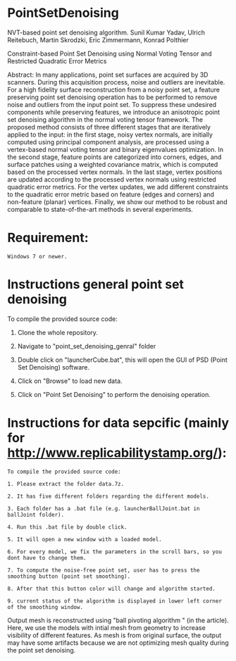 # PointSetDenoising
NVT-based point set denoising algorithm. 
Sunil Kumar Yadav, Ulrich Reitebuch, Martin Skrodzki, Eric Zimmermann, Konrad Polthier


Constraint-based Point Set Denoising using Normal Voting Tensor and Restricted
Quadratic Error Metrics

Abstract:
In many applications, point set surfaces are acquired by 3D scanners. During this acquisition
process, noise and outliers are inevitable. For a high fidelity surface reconstruction
from a noisy point set, a feature preserving point set denoising operation has
to be performed to remove noise and outliers from the input point set. To suppress these
undesired components while preserving features, we introduce an anisotropic point set
denoising algorithm in the normal voting tensor framework. The proposed method consists
of three different stages that are iteratively applied to the input: in the first stage,
noisy vertex normals, are initially computed using principal component analysis, are
processed using a vertex-based normal voting tensor and binary eigenvalues optimization.
In the second stage, feature points are categorized into corners, edges, and surface
patches using a weighted covariance matrix, which is computed based on the processed
vertex normals. In the last stage, vertex positions are updated according to the processed
vertex normals using restricted quadratic error metrics. For the vertex updates,
we add different constraints to the quadratic error metric based on feature (edges and
corners) and non-feature (planar) vertices. Finally, we show our method to be robust
and comparable to state-of-the-art methods in several experiments.


# Requirement:

    Windows 7 or newer.

# Instructions general point set denoising
   To compile the provided source code:
   
   1. Clone the whole repository.
   
   2. Navigate to "point_set_denoising_genral" folder
   
   3. Double click on "launcherCube.bat", this will open the GUI of PSD (Point Set Denoising) software.
   
   4. Click on "Browse" to load new data.
   
   5. Click on "Point Set Denoising" to perform the denoising operation.
    
# Instructions for data sepcific (mainly for http://www.replicabilitystamp.org/):

    To compile the provided source code:
    
    1. Please extract the folder data.7z.
    
    2. It has five different folders regarding the different models.
    
    3. Each folder has a .bat file (e.g. launcherBallJoint.bat in ballJoint folder).
    
    4. Run this .bat file by double click.
    
    5. It will open a new window with a loaded model.
    
    6. For every model, we fix the parameters in the scroll bars, so you dont have to change them.
    
    7. To compute the noise-free point set, user has to press the smoothing button (point set smoothing).
    
    8. After that this button color will change and algorithm started.
    
    9. current status of the algorithm is displayed in lower left corner of the smoothing window.
   

Output mesh is reconstructed using "ball pivoting algorithm " (in the article). Here, we use the models with intial mesh from geometry to increase visibility of different features. As mesh is from original surface, the output may have some artifacts because we are not optimizing mesh quality during the point set denoising.  
